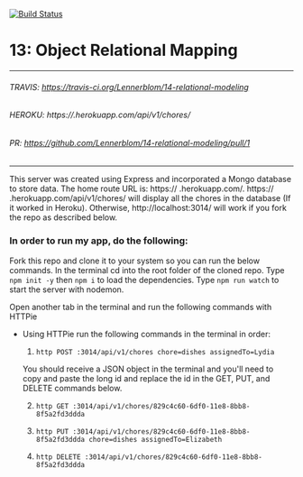 [![Build Status](https://travis-ci.org/Lennerblom/13-object-relational-mapping.svg?branch=master)](https://travis-ci.org/Lennerblom/13-object-relational-mapping)

# 13: Object Relational Mapping
___
###### TRAVIS: https://travis-ci.org/Lennerblom/14-relational-modeling
###### HEROKU: https://.herokuapp.com/api/v1/chores/
###### PR: https://github.com/Lennerblom/14-relational-modeling/pull/1
___
This server was created using Express and incorporated a Mongo database to store data.  The home route URL is: https://
.herokuapp.com/.  https://
.herokuapp.com/api/v1/chores/ will display all the chores in the database (If it worked in Heroku).  Otherwise, http://localhost:3014/ will work if you fork the repo as described below.

### **In order to run my app, do the following:**

Fork this repo and clone it to your system so you can run the below commands.  In the terminal cd into the root folder of the cloned repo.  Type `npm init -y` then `npm i` to load the dependencies. Type `npm run watch` to start the server with nodemon.

Open another tab in the terminal and run the following commands with HTTPie

* Using HTTPie run the following commands in the terminal in order:

  1. `http POST :3014/api/v1/chores chore=dishes assignedTo=Lydia`

  You should receive a JSON object in the terminal and you'll need to copy and paste the long id and replace the id in the GET, PUT, and DELETE commands below.

  2. `http GET :3014/api/v1/chores/829c4c60-6df0-11e8-8bb8-8f5a2fd3ddda`

  3. `http PUT :3014/api/v1/chores/829c4c60-6df0-11e8-8bb8-8f5a2fd3ddda chore=dishes assignedTo=Elizabeth`

  4. `http DELETE :3014/api/v1/chores/829c4c60-6df0-11e8-8bb8-8f5a2fd3ddda`